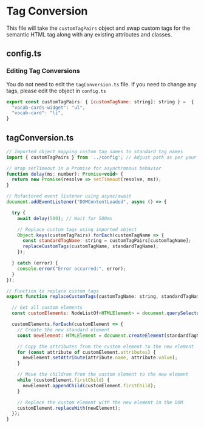 # Tag Conversion

This file will take the `customTagPairs` object and swap custom tags for the semantic HTML tag along with any existing attributes and classes.

## config.ts

### Editing Tag Conversions

You do not need to edit the `tagConversion.ts` file. If you need to change any tags, please edit the object in `config.ts`

```js
export const customTagPairs: { [customTagName: string]: string } =  {
  "vocab-cards-widget": "ul",
  "vocab-card": "li",
}
```

## tagConversion.ts

```js
// Imported object mapping custom tag names to standard tag names
import { customTagPairs } from '../config'; // Adjust path as per your project structure

// Wrap setTimeout in a Promise for asynchronous behavior
function delay(ms: number): Promise<void> {
  return new Promise(resolve => setTimeout(resolve, ms));
}

// Refactored event listener using async/await
document.addEventListener("DOMContentLoaded", async () => {

  try {
    await delay(500); // Wait for 500ms

    // Replace custom tags using imported object
    Object.keys(customTagPairs).forEach(customTagName => {
      const standardTagName: string = customTagPairs[customTagName];
      replaceCustomTags(customTagName, standardTagName);
    });

  } catch (error) {
    console.error("Error occurred:", error);
  }
});

// Function to replace custom tags
export function replaceCustomTags(customTagName: string, standardTagName: string) {

  // Get all custom elements
  const customElements: NodeListOf<HTMLElement> = document.querySelectorAll(customTagName);

  customElements.forEach(customElement => {
    // Create the new standard element
    const newElement: HTMLElement = document.createElement(standardTagName);

    // Copy the attributes from the custom element to the new element
    for (const attribute of customElement.attributes) {
      newElement.setAttribute(attribute.name, attribute.value);
    }

    // Move the children from the custom element to the new element
    while (customElement.firstChild) {
      newElement.appendChild(customElement.firstChild);
    }

    // Replace the custom element with the new element in the DOM
    customElement.replaceWith(newElement);
  });
}
```